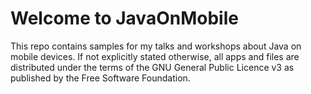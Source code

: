 # Welcome to JavaOnMobile

This repo contains samples for my talks and workshops about Java on mobile devices.
If not explicitly stated otherwise, all apps and files are distributed under the terms
of the GNU General Public Licence v3 as published by the Free Software Foundation.

